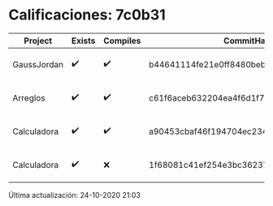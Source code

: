 # Calificaciones: 7c0b31
|Project|Exists|Compiles|CommitHash|CommitDate|CheckDate|Comments|
|-|-|-|-|-|-|-|
|GaussJordan|✔️|✔️|b44641114fe21e0ff8480bebf4260ba54e8ed301|22-10-2020 12:08:10|24-10-2020 21:03:32|NULL|
|Arreglos|✔️|✔️|c61f6aceb632204ea4f6d1f777c9964d6af5e3e7|19-10-2020 13:54:39|19-10-2020 21:07:58|nan|
|Calculadora|✔️|✔️|a90453cbaf46f194704ec23405ae78de07ead4ca|17-10-2020 10:58:04|17-10-2020 21:00:21|nan|
|Calculadora|✔️|❌|1f68081c41ef254e3bc362377bd3052352625f93|11-10-2020 17:00:33|15-10-2020 21:23:45|Tu código no compila|

Última actualización: 24-10-2020 21:03